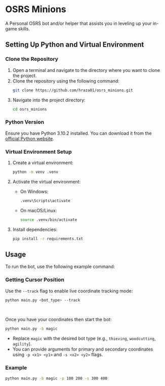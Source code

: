 # OSRS Minions

A Personal OSRS bot and/or helper that assists you in leveling up your in-game skills.

## Setting Up Python and Virtual Environment

### Clone the Repository

1. Open a terminal and navigate to the directory where you want to clone the project.
2. Clone the repository using the following command:
   ```bash
   git clone https://github.com/hraza01/osrs_minions.git
   ```
3. Navigate into the project directory:
   ```bash
   cd osrs_minions
   ```

### Python Version

Ensure you have Python 3.10.2 installed. You can download it from the [official Python website](https://www.python.org/downloads/).

### Virtual Environment Setup

1. Create a virtual environment:
   ```bash
   python -m venv .venv
   ```
2. Activate the virtual environment:

   - On Windows:
     ```bash
     .venv\Scripts\activate
     ```
   - On macOS/Linux:
     ```bash
     source .venv/bin/activate
     ```

3. Install dependencies:
   ```bash
   pip install -r requirements.txt
   ```

## Usage

To run the bot, use the following example command:

### Getting Cursor Position

Use the `--track` flag to enable live coordinate tracking mode:

```bash
python main.py <bot_type> --track
```

<br/>

Once you have your coordinates then start the bot:

```bash
python main.py -b magic
```

- Replace `magic` with the desired bot type (e.g., `thieving`, `woodcutting`, `agility`).
- You can provide arguments for primary and secondary coordinates using `-p <x1> <y1>` and `-s <x2> <y2>` flags.

### Example

```bash
python main.py -b magic -p 100 200 -s 300 400
```
